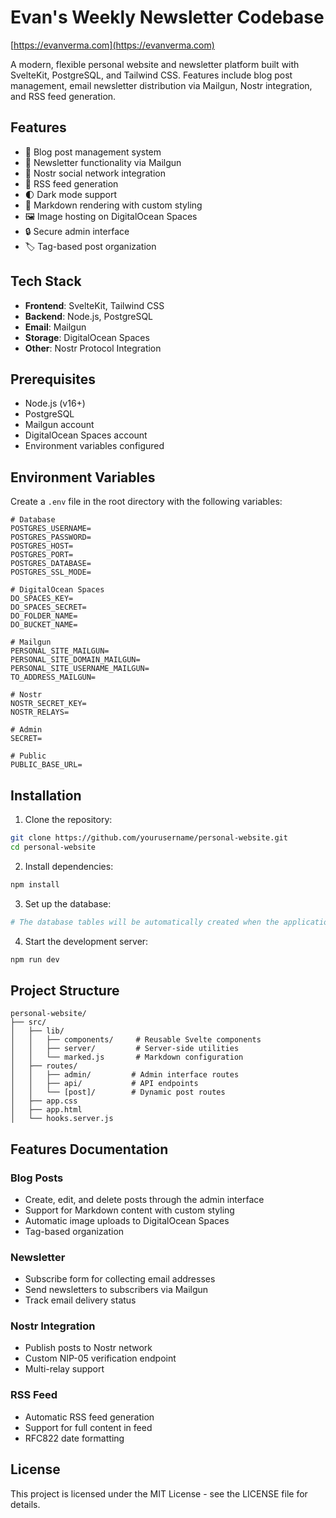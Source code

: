 # Evan's Weekly Newsletter Codebase

[https://evanverma.com](https://evanverma.com)

A modern, flexible personal website and newsletter platform built with SvelteKit, PostgreSQL, and Tailwind CSS. Features include blog post management, email newsletter distribution via Mailgun, Nostr integration, and RSS feed generation.

## Features

- 📝 Blog post management system
- 📧 Newsletter functionality via Mailgun
- 🔗 Nostr social network integration
- 📰 RSS feed generation
- 🌓 Dark mode support
- 🎨 Markdown rendering with custom styling
- 🖼️ Image hosting on DigitalOcean Spaces
- 🔒 Secure admin interface
- 🏷️ Tag-based post organization

## Tech Stack

- **Frontend**: SvelteKit, Tailwind CSS
- **Backend**: Node.js, PostgreSQL
- **Email**: Mailgun
- **Storage**: DigitalOcean Spaces
- **Other**: Nostr Protocol Integration

## Prerequisites

- Node.js (v16+)
- PostgreSQL
- Mailgun account
- DigitalOcean Spaces account
- Environment variables configured

## Environment Variables

Create a `.env` file in the root directory with the following variables:

```env
# Database
POSTGRES_USERNAME=
POSTGRES_PASSWORD=
POSTGRES_HOST=
POSTGRES_PORT=
POSTGRES_DATABASE=
POSTGRES_SSL_MODE=

# DigitalOcean Spaces
DO_SPACES_KEY=
DO_SPACES_SECRET=
DO_FOLDER_NAME=
DO_BUCKET_NAME=

# Mailgun
PERSONAL_SITE_MAILGUN=
PERSONAL_SITE_DOMAIN_MAILGUN=
PERSONAL_SITE_USERNAME_MAILGUN=
TO_ADDRESS_MAILGUN=

# Nostr
NOSTR_SECRET_KEY=
NOSTR_RELAYS=

# Admin
SECRET=

# Public
PUBLIC_BASE_URL=
```

## Installation

1. Clone the repository:
```bash
git clone https://github.com/yourusername/personal-website.git
cd personal-website
```

2. Install dependencies:
```bash
npm install
```

3. Set up the database:
```bash
# The database tables will be automatically created when the application starts
```

4. Start the development server:
```bash
npm run dev
```

## Project Structure

```
personal-website/
├── src/
│   ├── lib/
│   │   ├── components/     # Reusable Svelte components
│   │   ├── server/         # Server-side utilities
│   │   └── marked.js       # Markdown configuration
│   ├── routes/
│   │   ├── admin/         # Admin interface routes
│   │   ├── api/           # API endpoints
│   │   └── [post]/        # Dynamic post routes
│   ├── app.css
│   ├── app.html
│   └── hooks.server.js
```

## Features Documentation

### Blog Posts
- Create, edit, and delete posts through the admin interface
- Support for Markdown content with custom styling
- Automatic image uploads to DigitalOcean Spaces
- Tag-based organization

### Newsletter
- Subscribe form for collecting email addresses
- Send newsletters to subscribers via Mailgun
- Track email delivery status

### Nostr Integration
- Publish posts to Nostr network
- Custom NIP-05 verification endpoint
- Multi-relay support

### RSS Feed
- Automatic RSS feed generation
- Support for full content in feed
- RFC822 date formatting

## License

This project is licensed under the MIT License - see the LICENSE file for details.
